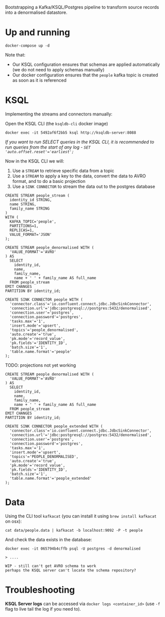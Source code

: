 Bootstrapping a Kafka/KSQL/Postgres pipeline to transform source records into a denormalised datastore.

# Up and running

```
docker-compose up -d
```

Note that:
- Our KSQL configuration ensures that schemas are applied automatically (we do not need to apply schemas manually)
- Our docker configuration ensures that the `people` kafka topic is created as soon as it is referenced

# KSQL

Implementing the streams and connectors manually:

Open the KSQL CLI (the `ksqldb-cli` docker image)

```
docker exec -it 5492af6f2bb5 ksql http://ksqldb-server:8088
```

_If you want to run SELECT queries in the KSQL CLI, it is recommended to run queries from the start of any log - `SET 'auto.offset.reset'='earliest';`_

Now in the KSQL CLI we will:
1. Use a `STREAM` to retrieve specific data from a topic
1. Use a `STREAM` to apply a key to the data, convert the data to AVRO format, and to do a basic projection
1. Use a `SINK CONNECTOR` to stream the data out to the postgres database

```
CREATE STREAM people_stream (
  identity_id STRING,
  name STRING,
  family_name STRING
)
WITH (
  KAFKA_TOPIC='people',
  PARTITIONS=1,
  REPLICAS=1,
  VALUE_FORMAT='JSON'
);

CREATE STREAM people_denormalised WITH (
  'VALUE_FORMAT'='AVRO'
) AS
  SELECT 
    identity_id,
    name,
    family_name,
    name + ' ' + family_name AS full_name
  FROM people_stream
EMIT CHANGES
PARTITION BY identity_id;

CREATE SINK CONNECTOR people WITH (
  'connector.class'='io.confluent.connect.jdbc.JdbcSinkConnector',
  'connection.url'='jdbc:postgresql://postgres:5432/denormalised',
  'connection.user'='postgres',
  'connection.password'='postgres',
  'tasks.max'='1',
  'insert.mode'='upsert',
  'topics'='people_denormalised',
  'auto.create'='true',
  'pk.mode'='record_value',
  'pk.fields'='IDENTITY_ID',
  'batch.size'='1',
  'table.name.format'='people'
);
```

TODO: projections not yet working
```
CREATE STREAM people_denormalised WITH (
  'VALUE_FORMAT'='AVRO'
) AS
  SELECT 
    identity_id,
    name,
    family_name,
    name + ' ' + family_name AS full_name
  FROM people_stream
EMIT CHANGES
PARTITION BY identity_id;

CREATE SINK CONNECTOR people_extended WITH (
  'connector.class'='io.confluent.connect.jdbc.JdbcSinkConnector',
  'connection.url'='jdbc:postgresql://postgres:5432/denormalised',
  'connection.user'='postgres',
  'connection.password'='postgres',
  'tasks.max'='1',
  'insert.mode'='upsert',
  'topics'='PEOPLE_DENORMALISED',
  'auto.create'='true',
  'pk.mode'='record_value',
  'pk.fields'='IDENTITY_ID',
  'batch.size'='1',
  'table.name.format'='people_extended'
);
```

# Data

Using the CLI tool `kafkacat` (you can install it using `brew install kafkacat` on osx):

```
cat data/people.data | kafkacat -b localhost:9092 -P -t people
```

And check the data exists in the database:
```
docker exec -it 065794b4cffb psql -U postgres -d denormalised

> ....
```

```
WIP - still can't get AVRO schema to work
perhaps the KSQL server can't locate the schema repository?
```

# Troubleshooting

__KSQL Server logs__ can be accessed via `docker logs <container_id>` (use `-f` flag to live tail the log if you need to).